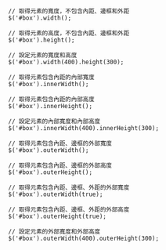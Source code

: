```
// 取得元素的寬度，不包含內距、邊框和外距
$('#box').width();
```

```
// 取得元素的高度，不包含內距、邊框和外距
$('#box').height();
```

```
// 設定元素的寬度和高度
$('#box').width(400).height(300);
```

```
// 取得元素包含內距的內部寬度
$('#box').innerWidth();
```

```
// 取得元素包含內距的內部高度
$('#box').innerHeight();
```

```
// 設定元素的內部寬度和內部高度
$('#box').innerWidth(400).innerHeight(300);
```

```
// 取得元素包含內距、邊框的外部寬度
$('#box').outerWidth();
```

```
// 取得元素包含內距、邊框的外部高度
$('#box').outerHeight();
```

```
// 取得元素包含內距、邊框、外距的外部寬度
$('#box').outerWidth(true);
```

```
// 取得元素包含內距、邊框、外距的外部高度
$('#box').outerHeight(true);
```

```
// 設定元素的外部寬度和外部高度
$('#box').outerWidth(400).outerHeight(300);
```